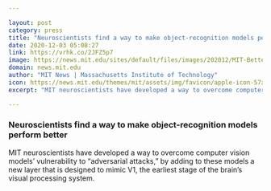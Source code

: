 ```yaml
---

layout: post
category: press
title: "Neuroscientists find a way to make object-recognition models perform better"
date: 2020-12-03 05:08:27
link: https://vrhk.co/2JFZ5p7
image: https://news.mit.edu/sites/default/files/images/202012/MIT-BetterComputerVision-01-Press.jpg
domain: news.mit.edu
author: "MIT News | Massachusetts Institute of Technology"
icon: https://news.mit.edu/themes/mit/assets/img/favicon/apple-icon-57x57.png
excerpt: "MIT neuroscientists have developed a way to overcome computer vision models’ vulnerability to “adversarial attacks,” by adding to these models a new layer that is designed to mimic V1, the earliest stage of the brain’s visual processing system."

---
```


### Neuroscientists find a way to make object-recognition models perform better

MIT neuroscientists have developed a way to overcome computer vision models’ vulnerability to “adversarial attacks,” by adding to these models a new layer that is designed to mimic V1, the earliest stage of the brain’s visual processing system.